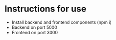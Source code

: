 # Instructions for use

- Install backend and frontend components (npm i)
- Backend on port 5000
- Frontend on port 3000